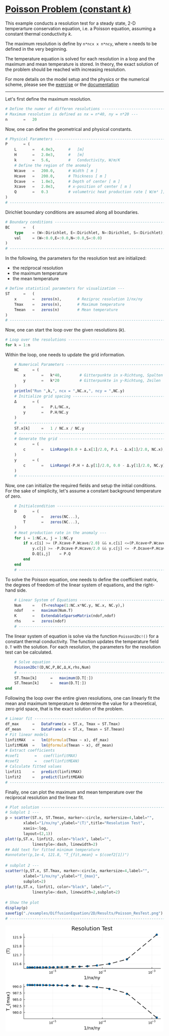 # [Poisson Problem (constant $k$)](https://github.com/GeoSci-FFM/GeoModBox.jl/blob/main/examples/DiffusionEquation/2D/Poisson_ResTest.jl)

This example conducts a resolution test for a steady state, 2-D temperarture conservation equation, i.e. a Poisson equation, assuming a constant thermal conductivity $k$. 

The maximum resolution is define by ```n*ncx x n*ncy```, where ```n``` needs to be defined in the very beginning. 

The temperature equation is solved for each resolution in a loop and the maximum and mean temperature is stored. In theory, the exact solution of the problem should be reached with increasing resolution. 

For more details on the model setup and the physics or the numerical scheme, please see the [exercise](https://github.com/GeoSci-FFM/GeoModBox.jl/blob/main/exercise/04_2D_Diffusion_Stationary.ipynb) or the [documentation](../DiffTwoD.md)

---

Let's first define the maximum resolution. 

```Julia
# Define the numer of differen resolutions ------------------------------ #
# Maximum resolution is defined as nx = n*40, ny = n*20 ---
n       =   20
```

Now, one can define the geometrical and physical constants. 

```Julia
# Physical Parameters --------------------------------------------------- #
P       = ( 
    L       =   4.0e3,      #   [m]
    H       =   2.0e3,      #   [m]
    k       =   5.6,        #   Conductivity, W/m/K
    # Define the region of the anomaly
    Wcave   =   200.0,      # Width [ m ]
    Hcave   =   200.0,      # Thickness [ m ]
    Dcave   =   1.0e3,      # Depth of center [ m ]
    Xcave   =   2.0e3,      # x-position of center [ m ]
    Q       =   0.3         # volumetric heat production rate [ W/m³ ]; Q = rho*H
)
# ----------------------------------------------------------------------- #
```

Dirichlet boundary conditions are assumed along all boundaries. 

```Julia
# Boundary conditions --------------------------------------------------- #
BC      =   (
    type    = (W=:Dirichlet, E=:Dirichlet, N=:Dirichlet, S=:Dirichlet),
    val     = (W=:0.0,E=:0.0,N=:0.0,S=:0.0)
)
# ----------------------------------------------------------------------- #
```

In the following, the parameters for the resolution test are initialized: 

- the reziprocal resolution 
- the maximum temperature
- the mean temperature

```Julia
# Define statistical parameters for visualization ---
ST      =   (
    x       =   zeros(n),       # Reziproc resolution 1/nx/ny
    Tmax    =   zeros(n),       # Maximum temperature
    Tmean   =   zeros(n)        # Mean temperature
)
# ----------------------------------------------------------------------- #
```

Now, one can start the loop over the given resolutions ($k$).

```Julia
# Loop over the resolutions --------------------------------------------- #
for k = 1:n
```

Within the loop, one needs to update the grid information. 

```Julia
    # Numerical Parameters ---------------------------------------------- #
    NC      = (
        x       =   k*40,        # Gitterpunkte in x-Richtung, Spalten
        y       =   k*20         # Gitterpunkte in y-Richtung, Zeilen    
    )
    println("Run ",k,", ncx = ",NC.x,", ncy = ",NC.y)
    # Initialize grid spacing ------------------------------------------- #
    Δ       = (
        x       =   P.L/NC.x,
        y       =   P.H/NC.y
    )
    # ------------------------------------------------------------------- #   
    ST.x[k]     =   1 / NC.x / NC.y
    # ------------------------------------------------------------------- #
    # Generate the grid ------------------------------------------------- #
    x       = (
        c       =   LinRange(0.0 + Δ.x[1]/2.0, P.L - Δ.x[1]/2.0, NC.x),
    )
    y       = (
        c       =   LinRange(-P.H + Δ.y[1]/2.0, 0.0 - Δ.y[1]/2.0, NC.y),
    )
    # ------------------------------------------------------------------- #
```

Now, one can initialize the required fields and setup the initial conditions. For the sake of simplicity, let's assume a constant background temperature of zero. 

```Julia
    # Initialcondition -------------------------------------------------- #
    D       = ( 
        Q       =   zeros(NC...),
        T       =   zeros(NC...),
    )
    # Heat production rate in the anomaly ---
    for i = 1:NC.x, j = 1:NC.y
        if x.c[i] >= (P.Xcave-P.Wcave/2.0) && x.c[i] <=(P.Xcave+P.Wcave/2.0) && 
            y.c[j] >= -P.Dcave-P.Hcave/2.0 && y.c[j] <= -P.Dcave+P.Hcave/2.0 
            D.Q[i,j]    = P.Q
        end
    end
    # ------------------------------------------------------------------- #
```

To solve the Poisson equation, one needs to define the coefficient matrix, the degrees of freedom of the linear system of equations, and the right-hand side. 

```Julia
    # Linear System of Equations ---------------------------------------- #
    Num     =   (T=reshape(1:NC.x*NC.y, NC.x, NC.y),)
    ndof    =   maximum(Num.T)
    K       =   ExtendableSparseMatrix(ndof,ndof)
    rhs     =   zeros(ndof)
    # ------------------------------------------------------------------- #
```

The linear system of equation is solve via the function ```Poisson2Dc!()``` for a constant thermal conductivity. The function updates the temperature field ```D.T``` with the solution. For each resolution, the parameters for the resolution test can be calculated. 

```Julia
    # Solve equation ---------------------------------------------------- #
    Poisson2Dc!(D,NC,P,BC,Δ,K,rhs,Num)
    # ------------------------------------------------------------------- #
    ST.Tmax[k]      =   maximum(D.T[:])
    ST.Tmean[k]     =   mean(D.T[:])
end
```

Following the loop over the entire given resolutions, one can linearly fit the mean and maximum temperature to determine the value for a theoretical, zero grid space, that is the exact solution of the problem.

```Julia
# Linear fit ------------------------------------------------------------ #
df_max      =   DataFrame(x = ST.x, Tmax = ST.Tmax)
df_mean     =   DataFrame(x = ST.x, Tmean = ST.Tmean)
# Fit linear models
linfitMAX   =   lm(@formula(Tmax ~ x), df_max)
linfitMEAN  =   lm(@formula(Tmean ~ x), df_mean)
# Extract coefficients
#coef1       =   coef(linfitMAX)
#coef2       =   coef(linfitMEAN)
# Calculate fitted values
linfit1     =   predict(linfitMAX)
linfit2     =   predict(linfitMEAN)
# ----------------------------------------------------------------------- #
```

Finally, one can plot the maximum and mean temperature over the reciprocal resolution and the linear fit. 

```Julia
# Plot solution --------------------------------------------------------- #
# Subplot 1 ---
p = scatter(ST.x, ST.Tmean, marker=:circle, markersize=4,label="",
        xlabel="1/nx/ny",ylabel="⟨T⟩",title="Resolution Test",
        xaxis=:log,
        layout=(2,1))
plot!(p,ST.x, linfit2, color="black", label="", 
            linestyle=:dash, linewidth=2)
## Add text for fitted minimum temperature
#annotate!(p,1e-4, 121.8, "T_{fit,mean} = $(coef2[1])")

# subplot 2 ---
scatter!(p,ST.x, ST.Tmax, marker=:circle, markersize=4,label="",
        xlabel="1/nx/ny",ylabel="T_{max}",
        subplot=2)
plot!(p,ST.x, linfit1, color="black", label="", 
            linestyle=:dash, linewidth=2,subplot=2)

# Show the plot
display(p)
savefig("./examples/DiffusionEquation/2D/Results/Poisson_ResTest.png")
# ----------------------------------------------------------------------- #
```

![PP_rest_test](../../assets/Poisson_ResTest.png)